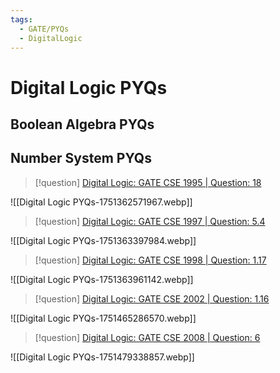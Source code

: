 ```yaml
---
tags:
  - GATE/PYQs
  - DigitalLogic
---
```

# Digital Logic PYQs

## Boolean Algebra PYQs


## Number System PYQs


> [!question] 
> [Digital Logic: GATE CSE 1995 \| Question: 18](https://gateoverflow.in/2655/gate-cse-1995-question-18)


![[Digital Logic PYQs-1751362571967.webp]]



> [!question] 
> [Digital Logic: GATE CSE 1997 \| Question: 5.4](https://gateoverflow.in/2255/gate-cse-1997-question-5-4)

![[Digital Logic PYQs-1751363397984.webp]]



> [!question] 
> [Digital Logic: GATE CSE 1998 \| Question: 1.17](https://gateoverflow.in/1654/gate-cse-1998-question-1-17)

![[Digital Logic PYQs-1751363961142.webp]]


> [!question] 
> [Digital Logic: GATE CSE 2002 \| Question: 1.16](https://gateoverflow.in/821/gate-cse-2002-question-1-16)

![[Digital Logic PYQs-1751465286570.webp]]

> [!question] 
> [Digital Logic: GATE CSE 2008 \| Question: 6](https://gateoverflow.in/404/gate-cse-2008-question-6)

![[Digital Logic PYQs-1751479338857.webp]]


